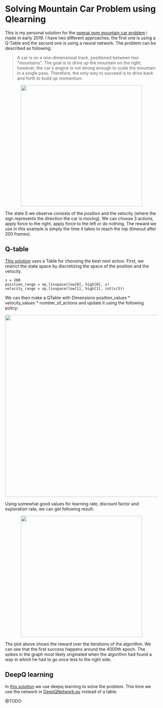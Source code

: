 # Solving Mountain Car Problem using Qlearning

This is my personal solution for the [openai gym mountain car problem](https://gym.openai.com/envs/MountainCar-v0/) i made in early 2019. I have two different approaches, the first one is using a Q-Table and the second one is using a neural network. The problem can be described as following:

> A car is on a one-dimensional track, positioned between two "mountains". The goal is to drive up the mountain on the right; however, the car's engine is not strong enough to scale the mountain in a single pass. Therefore, the only way to succeed is to drive back and forth to build up momentum.

<center>
<img src="https://raw.githubusercontent.com/Janniku9/QLearning-Mountaincar/master/img/mountaincar.gif" width="400"/>
</center>

The state S we observe consists of the position and the velocity (where the sign represents the direction the car is moving). We can choose 3 actions, apply force to the right, apply force to the left or do nothing. The reward we use in this example is simply the time it takes to reach the top (timeout after 200 frames).


## Q-table

[This solution](https://github.com/Janniku9/QLearning-Mountaincar/blob/master/qtable.py) uses a Table for choosing the best next action. First, we restrict the state space by discretizing the space of the position and the velocity. 

```
s = 200
position_range = np.linspace(low[0], high[0], s)
velocity_range = np.linspace(low[1], high[1], int(s/5))
```

We can then make a QTable with Dimensions position_values * velocity_values * number_of_actions and update it using the following policy:

<center>
<img src="https://raw.githubusercontent.com/Janniku9/QLearning-Mountaincar/master/img/qalgorithm.png" width="600"/>
</center>

Using somewhat good values for learning rate, discount factor and exploration rate, we can get following result:

<center>
<img src="https://raw.githubusercontent.com/Janniku9/QLearning-Mountaincar/master/img/qtable_reward.png" width="400"/>
</center>

The plot above shows the reward over the iterations of the algorithm. We can see that the first success happens around the 4000th epoch. The spikes in the graph most likely originated when the algorithm had found a way in which he had to go once less to the right side.

## DeepQ learning

In [this solution](https://github.com/Janniku9/QLearning-Mountaincar/blob/master/deepq.py) we use deepq learning to solve the problem. This time we use the network in [DeepQNetwork.py](https://github.com/Janniku9/QLearning-Mountaincar/blob/master/DeepQNetwork.py) instead of a table. 

@TODO
